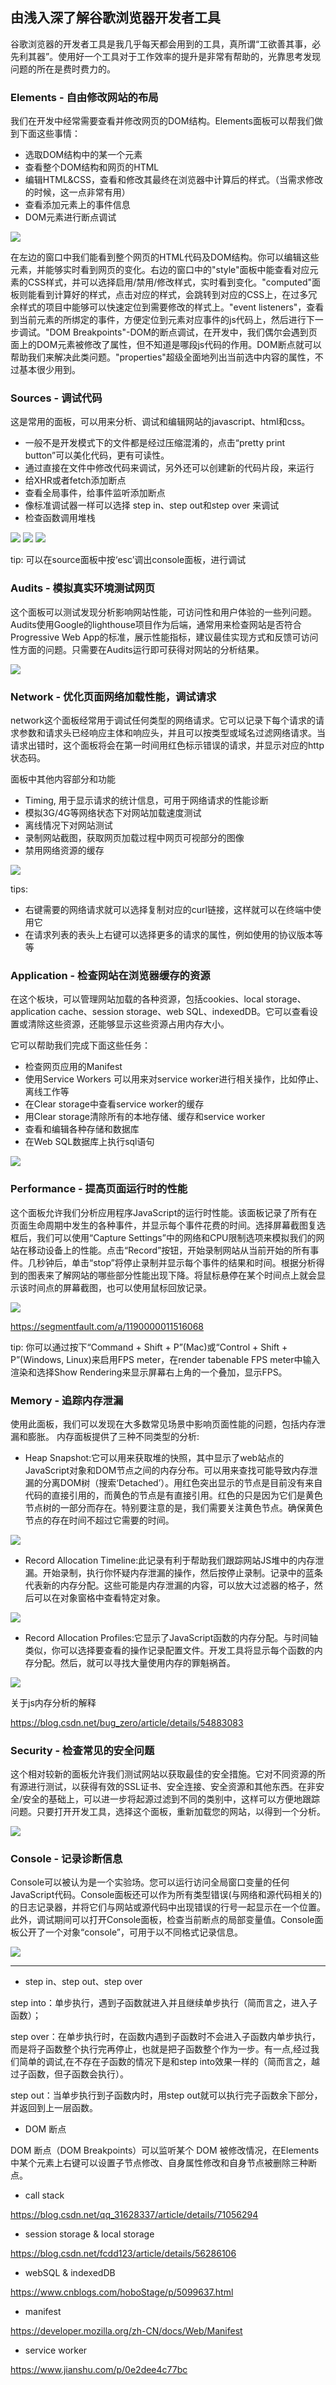 ## 由浅入深了解谷歌浏览器开发者工具

谷歌浏览器的开发者工具是我几乎每天都会用到的工具，真所谓“工欲善其事，必先利其器”。使用好一个工具对于工作效率的提升是非常有帮助的，光靠思考发现问题的所在是费时费力的。

### Elements - 自由修改网站的布局

我们在开发中经常需要查看并修改网页的DOM结构。Elements面板可以帮我们做到下面这些事情：

* 选取DOM结构中的某一个元素
* 查看整个DOM结构和网页的HTML
* 编辑HTML&CSS，查看和修改其最终在浏览器中计算后的样式。（当需求修改的时候，这一点非常有用）
* 查看添加元素上的事件信息
* DOM元素进行断点调试

![](./1.gif)

在左边的窗口中我们能看到整个网页的HTML代码及DOM结构。你可以编辑这些元素，并能够实时看到网页的变化。右边的窗口中的"style"面板中能查看对应元素的CSS样式，并可以选择启用/禁用/修改样式，实时看到变化。"computed"面板则能看到计算好的样式，点击对应的样式，会跳转到对应的CSS上，在过多冗余样式的项目中能够可以快速定位到需要修改的样式上。"event listeners"，查看到当前元素的所绑定的事件，方便定位到元素对应事件的js代码上，然后进行下一步调试。"DOM Breakpoints"-DOM的断点调试，在开发中，我们偶尔会遇到页面上的DOM元素被修改了属性，但不知道是哪段js代码的作用。DOM断点就可以帮助我们来解决此类问题。"properties"超级全面地列出当前选中内容的属性，不过基本很少用到。

### Sources - 调试代码

这是常用的面板，可以用来分析、调试和编辑网站的javascript、html和css。

* 一般不是开发模式下的文件都是经过压缩混淆的，点击“pretty print button”可以美化代码，更有可读性。
* 通过直接在文件中修改代码来调试，另外还可以创建新的代码片段，来运行
* 给XHR或者fetch添加断点
* 查看全局事件，给事件监听添加断点
* 像标准调试器一样可以选择 step in、step out和step over 来调试
* 检查函数调用堆栈

![](./2.png)
![](./3.gif)
![](./4.png)

tip: 可以在source面板中按‘esc’调出console面板，进行调试

### Audits - 模拟真实环境测试网页

这个面板可以测试发现分析影响网站性能，可访问性和用户体验的一些列问题。Audits使用Google的lighthouse项目作为后端，通常用来检查网站是否符合Progressive Web App的标准，展示性能指标，建议最佳实现方式和反馈可访问性方面的问题。只需要在Audits运行即可获得对网站的分析结果。

![](./5.png)

### Network - 优化页面网络加载性能，调试请求

network这个面板经常用于调试任何类型的网络请求。它可以记录下每个请求的请求参数和请求头已经响应主体和响应头，并且可以按类型或域名过滤网络请求。当请求出错时，这个面板将会在第一时间用红色标示错误的请求，并显示对应的http状态码。

面板中其他内容部分和功能
* Timing, 用于显示请求的统计信息，可用于网络请求的性能诊断
* 模拟3G/4G等网络状态下对网站加载速度测试
* 离线情况下对网站测试
* 录制网站截图，获取网页加载过程中网页可视部分的图像
* 禁用网络资源的缓存

![](./6.png)

tips:
* 右键需要的网络请求就可以选择复制对应的curl链接，这样就可以在终端中使用它 
* 在请求列表的表头上右键可以选择更多的请求的属性，例如使用的协议版本等等

### Application - 检查网站在浏览器缓存的资源

在这个板块，可以管理网站加载的各种资源，包括cookies、local storage、application cache、session storage、web SQL、indexedDB。它可以查看设置或清除这些资源，还能够显示这些资源占用内存大小。

它可以帮助我们完成下面这些任务：
* 检查网页应用的Manifest
* 使用Service Workers 可以用来对service worker进行相关操作，比如停止、离线工作等
* 在Clear storage中查看service worker的缓存
* 用Clear storage清除所有的本地存储、缓存和service worker
* 查看和编辑各种存储和数据库
* 在Web SQL数据库上执行sql语句

![](./7.png)

### Performance - 提高页面运行时的性能

这个面板允许我们分析应用程序JavaScript的运行时性能。该面板记录了所有在页面生命周期中发生的各种事件，并显示每个事件花费的时间。选择屏幕截图复选框后，我们可以使用“Capture Settings”中的网络和CPU限制选项来模拟我们的网站在移动设备上的性能。点击“Record”按钮，开始录制网站从当前开始的所有事件。几秒钟后，单击“stop”将停止录制并显示每个事件的结果和时间。根据分析得到的图表来了解网站的哪些部分性能出现下降。将鼠标悬停在某个时间点上就会显示该时间点的屏幕截图，也可以使用鼠标回放记录。

![](./11.gif)

https://segmentfault.com/a/1190000011516068

tip: 你可以通过按下“Command + Shift + P”(Mac)或“Control + Shift + P”(Windows, Linux)来启用FPS meter，在render tabenable FPS meter中输入渲染和选择Show Rendering来显示屏幕右上角的一个叠加，显示FPS。

### Memory - 追踪内存泄漏

使用此面板，我们可以发现在大多数常见场景中影响页面性能的问题，包括内存泄漏和膨胀。
内存面板提供了三种不同类型的分析:

* Heap Snapshot:它可以用来获取堆的快照，其中显示了web站点的JavaScript对象和DOM节点之间的内存分布。可以用来查找可能导致内存泄漏的分离DOM树（搜索‘Detached’）。用红色突出显示的节点是目前没有来自代码的直接引用的，而黄色的节点是有直接引用。红色的只是因为它们是黄色节点树的一部分而存在。特别要注意的是，我们需要关注黄色节点。确保黄色节点的存在时间不超过它需要的时间。

![](./8.png)

* Record Allocation Timeline:此记录有利于帮助我们跟踪网站JS堆中的内存泄漏。开始录制，执行你怀疑内存泄漏的操作，然后按停止录制。记录中的蓝条代表新的内存分配。这些可能是内存泄漏的内容，可以放大过滤器的格子，然后可以在对象窗格中查看特定对象。

![](./9.png)

* Record Allocation Profiles:它显示了JavaScript函数的内存分配。与时间轴类似，你可以选择要查看的操作记录配置文件。开发工具将显示每个函数的内存分配。然后，就可以寻找大量使用内存的罪魁祸首。

![](./10.png)

关于js内存分析的解释

https://blog.csdn.net/bug_zero/article/details/54883083

### Security - 检查常见的安全问题

这个相对较新的面板允许我们测试网站以获取最佳的安全措施。它对不同资源的所有源进行测试，以获得有效的SSL证书、安全连接、安全资源和其他东西。在非安全/安全的基础上，可以进一步将起源过滤到不同的类别中，这样可以方便地跟踪问题。只要打开开发工具，选择这个面板，重新加载您的网站，以得到一个分析。

![](./12.png)

### Console - 记录诊断信息

Console可以被认为是一个实验场。您可以运行访问全局窗口变量的任何JavaScript代码。Console面板还可以作为所有类型错误(与网络和源代码相关的)的日志记录器，并将它们与网站或源代码中出现错误的行号一起显示在一个位置。此外，调试期间可以打开Console面板，检查当前断点的局部变量值。Console面板公开了一个对象“console”，可用于以不同格式记录信息。

![](./13.png)

<hr>

* step in、step out、step over

step into：单步执行，遇到子函数就进入并且继续单步执行（简而言之，进入子函数）；

step over：在单步执行时，在函数内遇到子函数时不会进入子函数内单步执行，而是将子函数整个执行完再停止，也就是把子函数整个作为一步。有一点,经过我们简单的调试,在不存在子函数的情况下是和step into效果一样的（简而言之，越过子函数，但子函数会执行）。

step out：当单步执行到子函数内时，用step out就可以执行完子函数余下部分，并返回到上一层函数。

* DOM 断点

DOM 断点（DOM Breakpoints）可以监听某个 DOM 被修改情况，在Elements中某个元素上右键可以设置子节点修改、自身属性修改和自身节点被删除三种断点。

* call stack

https://blog.csdn.net/qq_31628337/article/details/71056294

* session storage & local storage

https://blog.csdn.net/fcdd123/article/details/56286106

* webSQL & indexedDB

https://www.cnblogs.com/hoboStage/p/5099637.html

* manifest

https://developer.mozilla.org/zh-CN/docs/Web/Manifest

* service worker

https://www.jianshu.com/p/0e2dee4c77bc

